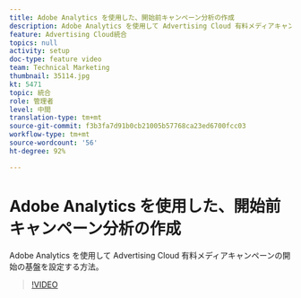 ```yaml
---
title: Adobe Analytics を使用した、開始前キャンペーン分析の作成
description: Adobe Analytics を使用して Advertising Cloud 有料メディアキャンペーンの開始の基盤を設定する方法。
feature: Advertising Cloud統合
topics: null
activity: setup
doc-type: feature video
team: Technical Marketing
thumbnail: 35114.jpg
kt: 5471
topic: 統合
role: 管理者
level: 中間
translation-type: tm+mt
source-git-commit: f3b3fa7d91b0cb21005b57768ca23ed6700fcc03
workflow-type: tm+mt
source-wordcount: '56'
ht-degree: 92%

---
```



# Adobe Analytics を使用した、開始前キャンペーン分析の作成

Adobe Analytics を使用して Advertising Cloud 有料メディアキャンペーンの開始の基盤を設定する方法。

>[!VIDEO](https://video.tv.adobe.com/v/35114/?quality=12&learn=on)
